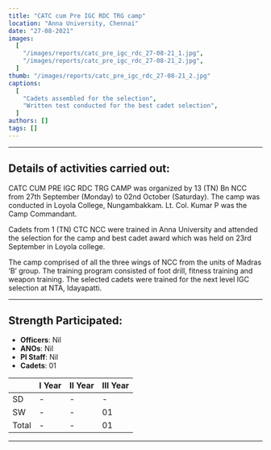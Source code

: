 ```yaml
---
title: "CATC cum Pre IGC RDC TRG camp"
location: "Anna University, Chennai"
date: "27-08-2021"
images:
  [
    "/images/reports/catc_pre_igc_rdc_27-08-21_1.jpg",
    "/images/reports/catc_pre_igc_rdc_27-08-21_2.jpg",
  ]
thumb: "/images/reports/catc_pre_igc_rdc_27-08-21_2.jpg"
captions:
  [
    "Cadets assembled for the selection",
    "Written test conducted for the best cadet selection",
  ]
authors: []
tags: []
---
```


---

## Details of activities carried out:

CATC CUM PRE IGC RDC TRG CAMP was organized by 13 (TN) Bn NCC from 27th
September (Monday) to 02nd October (Saturday). The camp was conducted in Loyola
College, Nungambakkam. Lt. Col. Kumar P was the Camp Commandant.

Cadets from 1 (TN) CTC NCC were trained in Anna University and attended the
selection for the camp and best cadet award which was held on 23rd September in
Loyola college.

The camp comprised of all the three wings of NCC from the units of Madras ‘B’
group. The training program consisted of foot drill, fitness training and weapon training.
The selected cadets were trained for the next level IGC selection at NTA, Idayapatti.

---

## Strength Participated:

- **Officers**: Nil
- **ANOs**: Nil
- **PI Staff**: Nil
- **Cadets**: 01

<table>
    <thead>
        <tr>
            <th></th>
            <th>I Year</th>
            <th>II Year</th>
            <th>III Year</th>
        </tr>
    </thead>
    <tbody>
        <tr>
            <td>SD</td>
            <td>-</td>
            <td>-</td>
            <td>-</td>
        </tr>
        <tr>
            <td>SW</td>
            <td>-</td>
            <td>-</td>
            <td>01</td>
        </tr>
        <tr>
            <td>Total</td>
            <td>-</td>
            <td>-</td>
            <td>01</td>
        </tr>
    </tbody>
</table>

---

